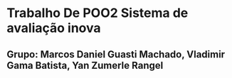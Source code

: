 # Trabalho De POO2 Sistema de avaliação inova

## Grupo: Marcos Daniel Guasti Machado, Vladimir Gama Batista, Yan Zumerle Rangel


